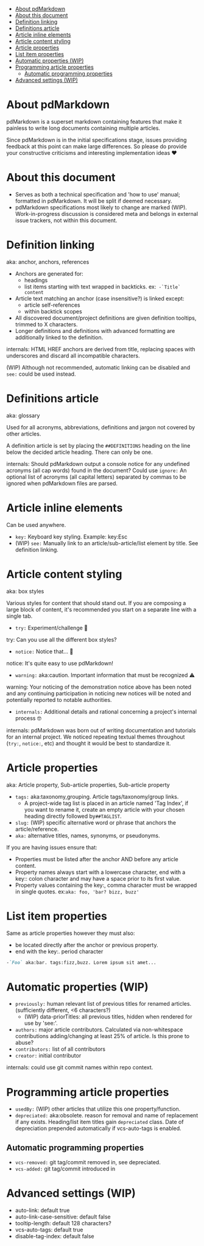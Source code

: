- [About pdMarkdown](#about-pdmarkdown)
- [About this document](#about-this-document)
- [Definition linking](#definition-linking)
- [Definitions article](#definitions-article)
- [Article inline elements](#article-inline-elements)
- [Article content styling](#article-content-styling)
- [Article properties](#article-properties)
- [List item properties](#list-item-properties)
- [Automatic properties (WIP)](#automatic-properties-wip)
- [Programming article properties](#programming-article-properties)
  - [Automatic programming properties](#automatic-programming-properties)
- [Advanced settings (WIP)](#advanced-settings-wip)

# About pdMarkdown
pdMarkdown is a superset markdown containing features that make it painless to write long documents containing multiple articles.

Since pdMarkdown is in the initial specifications stage, issues providing feedback at this point can make large differences. So please do provide your constructive criticisms and interesting implementation ideas ❤

# About this document
- Serves as both a technical specification and 'how to use' manual; formatted in pdMarkdown. It will be split if deemed necessary.
- pdMarkdown specifications most likely to change are marked (WIP). Work-in-progress discussion is considered meta and belongs in external issue trackers, not within this document.

# Definition linking
aka: anchor, anchors, references

- Anchors are generated for:
  - headings
  - list items starting with text wrapped in backticks. ex:``` -`Title` content```
- Article text matching an anchor (case insensitive?) is linked except:
  - article self-references
  - within backtick scopes
- All discovered document/project definitions are given definition tooltips, trimmed to X characters.
- Longer definitions and definitions with advanced formatting are additionally linked to the definition.

internals: HTML HREF anchors are derived from title, replacing spaces with underscores and discard all incompatible characters.

(WIP) Although not recommended, automatic linking can be disabled and `see:` could be used instead.

# Definitions article
aka: glossary

Used for all acronyms, abbreviations, definitions and jargon not covered by other articles.

A definition article is set by placing the `##DEFINITIONS` heading on the line below the decided article heading. There can only be one.

internals: Should pdMarkdown output a console notice for any undefined acronyms (all cap words) found in the document?
Could use `ignore:` An optional list of acronyms (all capital letters) separated by commas to be ignored when pdMarkdown files are parsed. 

# Article inline elements
Can be used anywhere.

- `key:` Keyboard key styling. Example: key:Esc
- (WIP) `see:` Manually link to an article/sub-article/list element by title. See definition linking.

# Article content styling
aka: box styles

Various styles for content that should stand out. If you are composing a large block of content, it's recommended you start on a separate line with a single tab.

- `try:` Experiment/challenge 🔨

try: Can you use all the different box styles?

- `notice:` Notice that... 👀

notice: It's quite easy to use pdMarkdown!  

- `warning:` aka:caution. Important information that must be recognized ⚠

warning:
  Your noticing of the demonstration notice above has been noted and any continuing participation in noticing new notices will be noted and potentially reported to notable authorities.

- `internals:` Additional details and rational concerning a project's internal process 🤓

internals: pdMarkdown was born out of writing documentation and tutorials for an internal project. We noticed repeating textual themes throughout (`try:`, `notice:`, etc) and thought it would be best to standardize it.

# Article properties
aka: Article property, Sub-article properties, Sub-article property

- `tags:` aka:taxonomy,grouping. Article tags/taxonomy/group links. 
  - A project-wide tag list is placed in an article named 'Tag Index', if you want to rename it, create an empty article with your chosen heading directly followed by`##TAGLIST`.
- `slug:` (WIP) specific alternative word or phrase that anchors the article/reference.
- `aka:` alternative titles, names, synonyms, or pseudonyms.

If you are having issues ensure that:

- Properties must be listed after the anchor AND before any article content.
- Property names always start with a lowercase character, end with a key:: colon character and may have a space prior to its first value.
- Property values containing the key:, comma character must be wrapped in single quotes. ex:`aka: foo, 'bar? bizz, buzz'`

# List item properties
Same as article properties however they must also:
- be located directly after the anchor or previous property.
- end with the key:. period character

```md
-`Foo` aka:bar. tags:fizz,buzz. Lorem ipsum sit amet...
```

# Automatic properties (WIP)

- `previously:` human relevant list of previous titles for renamed articles. (sufficiently different, <6 characters?)
  - (WIP) data-priorTitles: all previous titles, hidden when rendered for use by 'see:'.
- `authors:` major article contributors. Calculated via non-whitespace contributions adding/changing at least 25% of article. Is this prone to abuse?
- `contributors:` list of all contributors
- `creator:` initial contributor

internals: could use git commit names within repo context.

# Programming article properties
- `usedBy:` (WIP) other articles that utilize this one property/function.
- `depreciated:` aka:obsolete. reason for removal and name of replacement if any exists. Heading/list item titles gain `depreciated` class. Date of depreciation prepended automatically if vcs-auto-tags is enabled.

## Automatic programming properties
- `vcs-removed:` git tag/commit removed in, see depreciated.
- `vcs-added:` git tag/commit introduced in

# Advanced settings (WIP)
- auto-link: default true
- auto-link-case-sensitive: default false
- tooltip-length: default 128 characters?
- vcs-auto-tags: default true
- disable-tag-index: default false